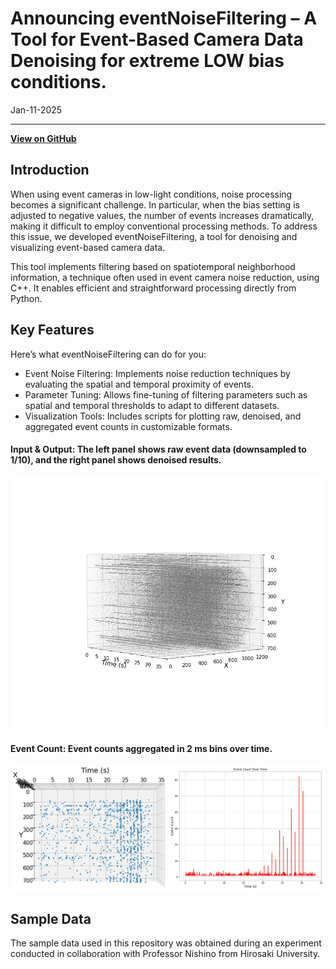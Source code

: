 # Announcing eventNoiseFiltering – A Tool for Event-Based Camera Data Denoising for extreme LOW bias conditions.
Jan-11-2025

---

**[View on GitHub](https://github.com/yasuhitoHayashi/eventNoiseFiltering)**  

## Introduction
When using event cameras in low-light conditions, noise processing becomes a significant challenge. In particular, when the bias setting is adjusted to negative values, the number of events increases dramatically, making it difficult to employ conventional processing methods. To address this issue, we developed eventNoiseFiltering, a tool for denoising and visualizing event-based camera data.

This tool implements filtering based on spatiotemporal neighborhood information, a technique often used in event camera noise reduction, using C++. It enables efficient and straightforward processing directly from Python.

## Key Features

Here’s what eventNoiseFiltering can do for you:
- Event Noise Filtering: Implements noise reduction techniques by evaluating the spatial and temporal proximity of events.
- Parameter Tuning: Allows fine-tuning of filtering parameters such as spatial and temporal thresholds to adapt to different datasets.
- Visualization Tools: Includes scripts for plotting raw, denoised, and aggregated event counts in customizable formats.

#### Input & Output: The left panel shows raw event data (downsampled to 1/10), and the right panel shows denoised results.
![InputOutput](pics/eventNoiseFiltering/plotAll.png)

#### Event Count: Event counts aggregated in 2 ms bins over time.
![EventCount](pics/eventNoiseFiltering/eventCount.png)


## Sample Data
The sample data used in this repository was obtained during an experiment conducted in collaboration with Professor Nishino from Hirosaki University.
